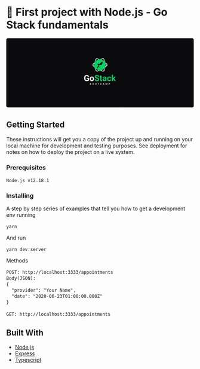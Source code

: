 # 🚀 First project with Node.js - Go Stack fundamentals

![First project with Node.js](img/bg-goStack.png "First project with Node.js")

## Getting Started

These instructions will get you a copy of the project up and running on your local machine for development and testing purposes. See deployment for notes on how to deploy the project on a live system.

### Prerequisites

```
Node.js v12.18.1
```

### Installing

A step by step series of examples that tell you how to get a development env running

```
yarn
```

And run

```
yarn dev:server
```

Methods

```
POST: http://localhost:3333/appointments
Body(JSON):
{
  "provider": "Your Name",
  "date": "2020-06-23T01:00:00.000Z"
}

GET: http://localhost:3333/appointments
```


## Built With

* [Node.js](https://nodejs.org/en/)
* [Express](https://expressjs.com/)
* [Typescript](https://www.typescriptlang.org/)
